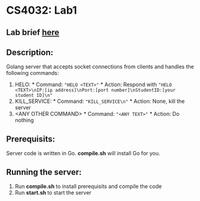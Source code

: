 # CS4032: Lab1

## Lab brief [here](https://www.scss.tcd.ie/Stephen.Barrett/lectures/cs4032/lab2.html)

## Description:

Golang server that accepts socket connections from clients and handles the following commands:
  1. HELO:
    * Command: `"HELO <TEXT>"`
    * Action: Respond with `"HELO <TEXT>\nIP:[ip address]\nPort:[port number]\nStudentID:[your student ID]\n"`
  2. KILL_SERVICE:
    * Command: `"KILL_SERVICE\n"`
    * Action: None, kill the server
  3. \<ANY OTHER COMMAND\>
    * Command: `"<ANY TEXT>"`
    * Action: Do nothing

## Prerequisits: 

Server code is written in Go. **compile.sh** will install Go for you.

## Running the server:
  1. Run **compile.sh** to install prerequisits and compile the code
  2. Run **start.sh <PORT NUMBER>** to start the server
